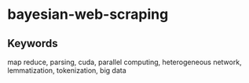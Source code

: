 # bayesian-web-scraping

## Keywords
map reduce, parsing, cuda, parallel computing, heterogeneous network, lemmatization, tokenization, big data
